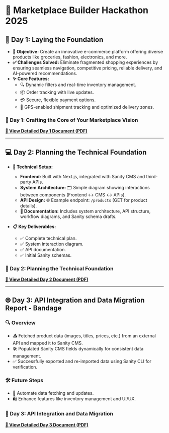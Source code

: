 # 🚀 Marketplace Builder Hackathon 2025  

## 📅 Day 1: Laying the Foundation  
- **🎯 Objective:** Create an innovative e-commerce platform offering diverse products like groceries, fashion, electronics, and more.  
- **✅ Challenges Solved:** Eliminate fragmented shopping experiences by ensuring seamless navigation, competitive pricing, reliable delivery, and AI-powered recommendations.  
- **✨ Core Features:**  
  - 🔍 Dynamic filters and real-time inventory management.  
  - 📦 Order tracking with live updates.  
  - 💳 Secure, flexible payment options.  
  - 📍 GPS-enabled shipment tracking and optimized delivery zones.  

### 📘 Day 1: Crafting the Core of Your Marketplace Vision  
[**📄 View Detailed Day 1 Document (PDF)**](https://github.com/muhammadmubashir72/Marketplace_Builder_Hackathon_Task_2025/blob/master/Day1_Laying_the_Foundation_for_Your_Marketplace_Journey/Day1_Laying_the_Foundation_for_Your_Marketplace_Journey.pdf)  

---  

## 💻 Day 2: Planning the Technical Foundation  
- **🔧 Technical Setup:**  
  - **Frontend:** Built with Next.js, integrated with Sanity CMS and third-party APIs.  
  - **System Architecture:** 🗂️ Simple diagram showing interactions between components (Frontend ↔ CMS ↔ APIs).  
  - **API Design:** 🌐 Example endpoint: `/products` (GET for product details).  
  - **📑 Documentation:** Includes system architecture, API structure, workflow diagrams, and Sanity schema drafts.  

- **📋 Key Deliverables:**  
  - ✅ Complete technical plan.  
  - ✅ System interaction diagram.  
  - ✅ API documentation.  
  - ✅ Initial Sanity schemas.  

### 📘 Day 2: Planning the Technical Foundation  
[**📄 View Detailed Day 2 Document (PDF)**](https://github.com/muhammadmubashir72/Marketplace_Builder_Hackathon_Task_2025/blob/master/Day2_Planning_the_Technical_Foundation/Day2_Planning_the_Technical_Foundation.pdf)  

---  

## 🌐 Day 3: API Integration and Data Migration Report - Bandage  

### 🔍 Overview  
- 📤 Fetched product data (images, titles, prices, etc.) from an external API and mapped it to Sanity CMS.  
- 🛠️ Populated Sanity CMS fields dynamically for consistent data management.  
- ✅ Successfully exported and re-imported data using Sanity CLI for verification.  

### 🛠️ Future Steps  
- 🤖 Automate data fetching and updates.  
- 🛍️ Enhance features like inventory management and UI/UX.  

### 📘 Day 3: API Integration and Data Migration  
[**📄 View Detailed Day 3 Document (PDF)**](https://github.com/muhammadmubashir72/Marketplace_Builder_Hackathon_Task_2025/blob/master/Day_3_API_Integration_and_Data_Migration/Day_3_API_Integration_and_Data_Migration.pdf)  
